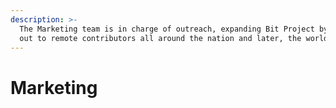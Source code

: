 ```yaml
---
description: >-
  The Marketing team is in charge of outreach, expanding Bit Project by reaching
  out to remote contributors all around the nation and later, the world.
---
```


# Marketing

